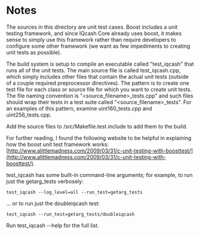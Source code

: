# Notes
The sources in this directory are unit test cases.  Boost includes a
unit testing framework, and since IQcash Core already uses boost, it makes
sense to simply use this framework rather than require developers to
configure some other framework (we want as few impediments to creating
unit tests as possible).

The build system is setup to compile an executable called "test_iqcash"
that runs all of the unit tests.  The main source file is called
test_iqcash.cpp, which simply includes other files that contain the
actual unit tests (outside of a couple required preprocessor
directives).  The pattern is to create one test file for each class or
source file for which you want to create unit tests.  The file naming
convention is "<source_filename>_tests.cpp" and such files should wrap
their tests in a test suite called "<source_filename>_tests".  For an
examples of this pattern, examine uint160_tests.cpp and
uint256_tests.cpp.

Add the source files to /src/Makefile.test.include to add them to the build.

For further reading, I found the following website to be helpful in
explaining how the boost unit test framework works:
[http://www.alittlemadness.com/2009/03/31/c-unit-testing-with-boosttest/](http://www.alittlemadness.com/2009/03/31/c-unit-testing-with-boosttest/).

test_iqcash has some built-in command-line arguments; for
example, to run just the getarg_tests verbosely:

    test_iqcash --log_level=all --run_test=getarg_tests

... or to run just the doubleiqcash test:

    test_iqcash --run_test=getarg_tests/doubleiqcash

Run  test_iqcash --help   for the full list.

